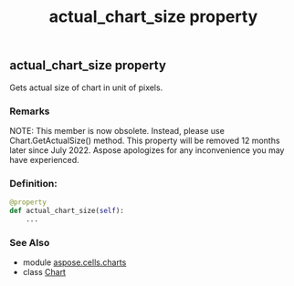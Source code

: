 ﻿---
title: actual_chart_size property
second_title: Aspose.Cells for Python via .NET API References
description: 
type: docs
weight: 150
url: /aspose.cells.charts/chart/actual_chart_size/
is_root: false
---

## actual_chart_size property


Gets actual size of chart in unit of pixels.

### Remarks 


NOTE: This member is now obsolete. Instead, 
please use Chart.GetActualSize() method. 
This property will be removed 12 months later since July 2022. 
Aspose apologizes for any inconvenience you may have experienced.
### Definition:
```python
@property
def actual_chart_size(self):
    ...
```

### See Also
* module [aspose.cells.charts](../../)
* class [Chart](/cells/python-net/aspose.cells.charts/chart)
